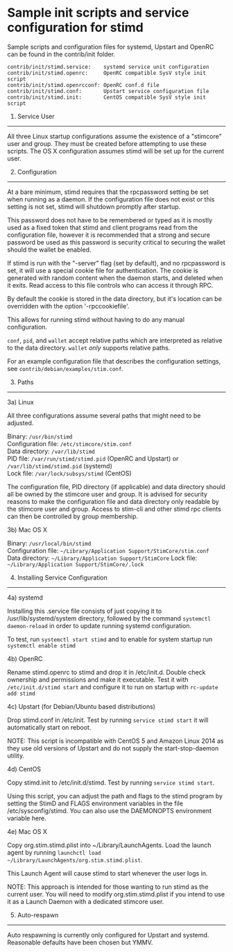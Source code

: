 Sample init scripts and service configuration for stimd
==========================================================

Sample scripts and configuration files for systemd, Upstart and OpenRC
can be found in the contrib/init folder.

    contrib/init/stimd.service:    systemd service unit configuration
    contrib/init/stimd.openrc:     OpenRC compatible SysV style init script
    contrib/init/stimd.openrcconf: OpenRC conf.d file
    contrib/init/stimd.conf:       Upstart service configuration file
    contrib/init/stimd.init:       CentOS compatible SysV style init script

1. Service User
---------------------------------

All three Linux startup configurations assume the existence of a "stimcore" user
and group.  They must be created before attempting to use these scripts.
The OS X configuration assumes stimd will be set up for the current user.

2. Configuration
---------------------------------

At a bare minimum, stimd requires that the rpcpassword setting be set
when running as a daemon.  If the configuration file does not exist or this
setting is not set, stimd will shutdown promptly after startup.

This password does not have to be remembered or typed as it is mostly used
as a fixed token that stimd and client programs read from the configuration
file, however it is recommended that a strong and secure password be used
as this password is security critical to securing the wallet should the
wallet be enabled.

If stimd is run with the "-server" flag (set by default), and no rpcpassword is set,
it will use a special cookie file for authentication. The cookie is generated with random
content when the daemon starts, and deleted when it exits. Read access to this file
controls who can access it through RPC.

By default the cookie is stored in the data directory, but it's location can be overridden
with the option '-rpccookiefile'.

This allows for running stimd without having to do any manual configuration.

`conf`, `pid`, and `wallet` accept relative paths which are interpreted as
relative to the data directory. `wallet` *only* supports relative paths.

For an example configuration file that describes the configuration settings,
see `contrib/debian/examples/stim.conf`.

3. Paths
---------------------------------

3a) Linux

All three configurations assume several paths that might need to be adjusted.

Binary:              `/usr/bin/stimd`  
Configuration file:  `/etc/stimcore/stim.conf`  
Data directory:      `/var/lib/stimd`  
PID file:            `/var/run/stimd/stimd.pid` (OpenRC and Upstart) or `/var/lib/stimd/stimd.pid` (systemd)  
Lock file:           `/var/lock/subsys/stimd` (CentOS)  

The configuration file, PID directory (if applicable) and data directory
should all be owned by the stimcore user and group.  It is advised for security
reasons to make the configuration file and data directory only readable by the
stimcore user and group.  Access to stim-cli and other stimd rpc clients
can then be controlled by group membership.

3b) Mac OS X

Binary:              `/usr/local/bin/stimd`  
Configuration file:  `~/Library/Application Support/StimCore/stim.conf`  
Data directory:      `~/Library/Application Support/StimCore`
Lock file:           `~/Library/Application Support/StimCore/.lock`

4. Installing Service Configuration
-----------------------------------

4a) systemd

Installing this .service file consists of just copying it to
/usr/lib/systemd/system directory, followed by the command
`systemctl daemon-reload` in order to update running systemd configuration.

To test, run `systemctl start stimd` and to enable for system startup run
`systemctl enable stimd`

4b) OpenRC

Rename stimd.openrc to stimd and drop it in /etc/init.d.  Double
check ownership and permissions and make it executable.  Test it with
`/etc/init.d/stimd start` and configure it to run on startup with
`rc-update add stimd`

4c) Upstart (for Debian/Ubuntu based distributions)

Drop stimd.conf in /etc/init.  Test by running `service stimd start`
it will automatically start on reboot.

NOTE: This script is incompatible with CentOS 5 and Amazon Linux 2014 as they
use old versions of Upstart and do not supply the start-stop-daemon utility.

4d) CentOS

Copy stimd.init to /etc/init.d/stimd. Test by running `service stimd start`.

Using this script, you can adjust the path and flags to the stimd program by
setting the StimD and FLAGS environment variables in the file
/etc/sysconfig/stimd. You can also use the DAEMONOPTS environment variable here.

4e) Mac OS X

Copy org.stim.stimd.plist into ~/Library/LaunchAgents. Load the launch agent by
running `launchctl load ~/Library/LaunchAgents/org.stim.stimd.plist`.

This Launch Agent will cause stimd to start whenever the user logs in.

NOTE: This approach is intended for those wanting to run stimd as the current user.
You will need to modify org.stim.stimd.plist if you intend to use it as a
Launch Daemon with a dedicated stimcore user.

5. Auto-respawn
-----------------------------------

Auto respawning is currently only configured for Upstart and systemd.
Reasonable defaults have been chosen but YMMV.
